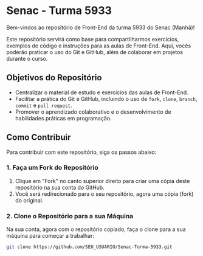 # Senac - Turma 5933

Bem-vindos ao repositório de Front-End da turma 5933 do Senac (Manhã)!

Este repositório servirá como base para compartilharmos exercícios, exemplos de código e instruções para as aulas de Front-End. Aqui, vocês poderão praticar o uso do Git e GitHub, além de colaborar em projetos durante o curso.

## Objetivos do Repositório

- Centralizar o material de estudo e exercícios das aulas de Front-End.
- Facilitar a prática do Git e GitHub, incluindo o uso de `fork`, `clone`, `branch`, `commit` e `pull request`.
- Promover o aprendizado colaborativo e o desenvolvimento de habilidades práticas em programação.

## Como Contribuir

Para contribuir com este repositório, siga os passos abaixo:

### 1. Faça um Fork do Repositório

1. Clique em "Fork" no canto superior direito para criar uma cópia deste repositório na sua conta do GitHub.
2. Você será redirecionado para o seu repositório, agora uma cópia (fork) do original.

### 2. Clone o Repositório para a sua Máquina

Na sua conta, agora com o repositório copiado, faça o clone para a sua máquina para começar a trabalhar:

```bash
git clone https://github.com/SEU_USUARIO/Senac-Turma-5933.git
